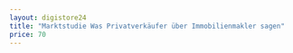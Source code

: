 ```yaml
---
layout: digistore24
title: "Marktstudie Was Privatverkäufer über Immobilienmakler sagen"
price: 70
---
```

